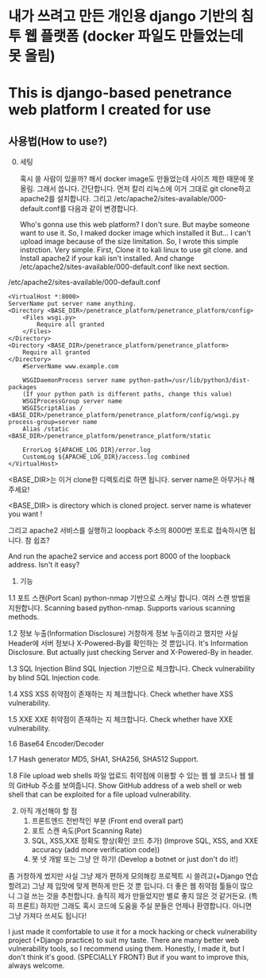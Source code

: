 # 내가 쓰려고 만든 개인용 django 기반의 침투 웹 플랫폼 (docker 파일도 만들었는데 못 올림)
# This is django-based penetrance web platform I created for use

## 사용법(How to use?)

0. 세팅


    혹시 쓸 사람이 있을까? 해서 docker image도 만들었는데 사이즈 제한 때문에 못 올림. 그래서 씁니다.
    간단합니다. 먼저 칼리 리눅스에 이거 그대로 git clone하고 apache2를 설치합니다. 
    그리고 /etc/apache2/sites-available/000-default.conf를 다음과 같이 변경합니다.

    Who's gonna use this web platform? I don't sure. But maybe someone want to use it. So, I maked docker image which installed it
    But... I can't upload image because of the size limitation. So, I wrote this simple instrction. 
    Very simple. First, Clone it to kali linux to use git clone. and Install apache2 if your kali isn't installed.
    And change /etc/apache2/sites-available/000-default.conf like next section.

/etc/apache2/sites-available/000-default.conf

    <VirtualHost *:8000>
    ServerName put server name anything.
    <Directory <BASE_DIR>/penetrance_platform/penetrance_platform/config>
        <Files wsgi.py>
            Require all granted
        </Files>
    </Directory>
    <Directory <BASE_DIR>/penetrance_platform/penetrance_platform>
        Require all granted
    </Directory>
        #ServerName www.example.com
        
        WSGIDaemonProcess server name python-path=/usr/lib/python3/dist-packages 
        (If your python path is different paths, change this value)
        WSGIProcessGroup server name
        WSGIScriptAlias / <BASE_DIR>/penetrance_platform/penetrance_platform/config/wsgi.py process-group=server name
        Alias /static <BASE_DIR>/penetrance_platform/penetrance_platform/static

        ErrorLog ${APACHE_LOG_DIR}/error.log
        CustomLog ${APACHE_LOG_DIR}/access.log combined
    </VirtualHost>

 <BASE_DIR>는 이거 clone한 디렉토리로 하면 됩니다. server name은 아무거나 해주세요!
 
 <BASE_DIR> is directory which is cloned project. server name is whatever you want !
 
 그리고 apache2 서비스를 실행하고 loopback 주소의 8000번 포트로 접속하시면 됩니다. 참 쉽죠?
 
 And run the apache2 service and access port 8000 of the loopback address. Isn't it easy?
 
 1. 기능

  1.1 포트 스캔(Port Scan)
      python-nmap 기반으로 스캐닝 합니다. 여러 스캔 방법을 지원합니다.
      Scanning based python-nmap. Supports various scanning methods.
  
  1.2 정보 누출(Information Disclosure)
     거창하게 정보 누출이라고 했지만 사실 Header에 서버 정보나 X-Powered-By를 확인하는 것 뿐입니다.
     It's Information Disclosure. But actually just checking Server and X-Powered-By in header.
  
  1.3 SQL Injection
      Blind SQL Injection 기반으로 체크합니다.
      Check vulnerability by blind SQL Injection code.
  
  1.4 XSS
      XSS 취약점이 존재하는 지 체크합니다.
      Check whether have XSS vulnerability.
  
  1.5 XXE
      XXE 취약점이 존재하는 지 체크합니다.
      Check whether have XXE vulnerability.
  
  1.6 Base64 Encoder/Decoder
  
  1.7 Hash generator
     MD5, SHA1, SHA256, SHA512 Support.
  
  1.8 File upload web shells
    파일 업로드 취약점에 이용할 수 있는 웹 쉘 코드나 웹 쉘의 GitHub 주소를 보여줍니다.
    Show GitHub address of a web shell or web shell that can be exploited for a file upload vulnerability.
  


2. 아직 개선해야 할 점
   1. 프론트엔드 전반적인 부분 (Front end overall part)
   2. 포트 스캔 속도(Port Scanning Rate)
   3. SQL, XSS,XXE 정확도 향상(확인 코드 추가) (Improve SQL, XSS, and XXE accuracy (add more verification code))
   4. 봇 넷 개발 또는 그냥 안 하기! (Develop a botnet or just don't do it!)

좀 거창하게 썼지만 사실 그냥 제가 편하게 모의해킹 프로젝트 시 쓸려고(+Django 연습할려고) 그냥 제 입맛에 맞게 편하게 만든 것 뿐 입니다.
더 좋은 웹 취약점 툴들이 많으니 그걸 쓰는 것을 추천합니다. 솔직히 제가 만들었지만 별로 좋지 않은 것 같거든요. (특히 프론트)
하지만 그래도 혹시 코드에 도움을 주실 분들은 언제나 환영합니다. 아니면 그냥 가져다 쓰셔도 됩니다!

I just made it comfortable to use it for a mock hacking or check vulnerability project (+Django practice) to suit my taste.
There are many better web vulnerability tools, so I recommend using them. Honestly, I made it, but I don't think it's good. (SPECIALLY FRONT)
But if you want to improve this, always welcome.

